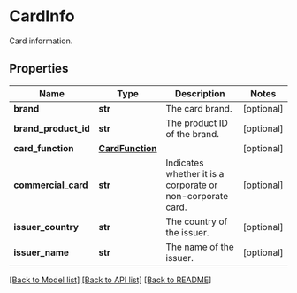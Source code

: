 # CardInfo

Card information.
## Properties
Name | Type | Description | Notes
------------ | ------------- | ------------- | -------------
**brand** | **str** | The card brand. | [optional] 
**brand_product_id** | **str** | The product ID of the brand. | [optional] 
**card_function** | [**CardFunction**](CardFunction.md) |  | [optional] 
**commercial_card** | **str** | Indicates whether it is a corporate or non-corporate card. | [optional] 
**issuer_country** | **str** | The country of the issuer. | [optional] 
**issuer_name** | **str** | The name of the issuer. | [optional] 

[[Back to Model list]](../README.md#documentation-for-models) [[Back to API list]](../README.md#documentation-for-api-endpoints) [[Back to README]](../README.md)


